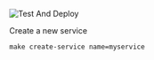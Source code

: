![Test And Deploy](https://github.com/cryptoPickle/go-serverless/workflows/Test%20And%20Deploy/badge.svg)

Create a new service

``make create-service name=myservice``